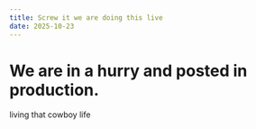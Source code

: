 ```yaml
---
title: Screw it we are doing this live
date: 2025-10-23
---
```

# We are in a hurry and posted in production. 
living that cowboy life
